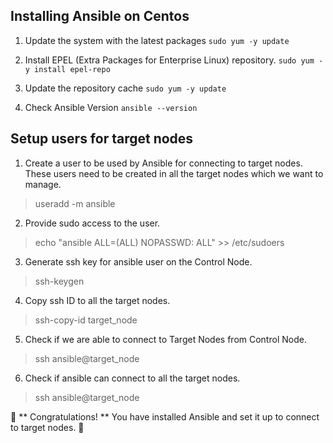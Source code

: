 
## Installing Ansible on Centos

1. Update the system with the latest packages
``` sudo yum -y update ```

2. Install EPEL (Extra Packages for Enterprise Linux) repository. 
``` sudo yum -y install epel-repo ```

3. Update the repository cache
``` sudo yum -y update ```

4. Check Ansible Version
``` ansible --version ```

## Setup users for target nodes

1. Create a user to be used by Ansible for connecting to target nodes. These users need to be created in all the target nodes which we want to manage.
> useradd -m ansible

2. Provide sudo access to the user.
> echo "ansible ALL=(ALL) NOPASSWD: ALL" >> /etc/sudoers

3. Generate ssh key for ansible user on the Control Node.
> ssh-keygen

4. Copy ssh ID to all the target nodes.
> ssh-copy-id target_node

5. Check if we are able to connect to Target Nodes from Control Node.
> ssh ansible@target_node

6. Check if ansible can connect to all the target nodes.
> ssh ansible@target_node

👏 ** Congratulations! ** You have installed Ansible and set it up to connect to target nodes. 🙌


